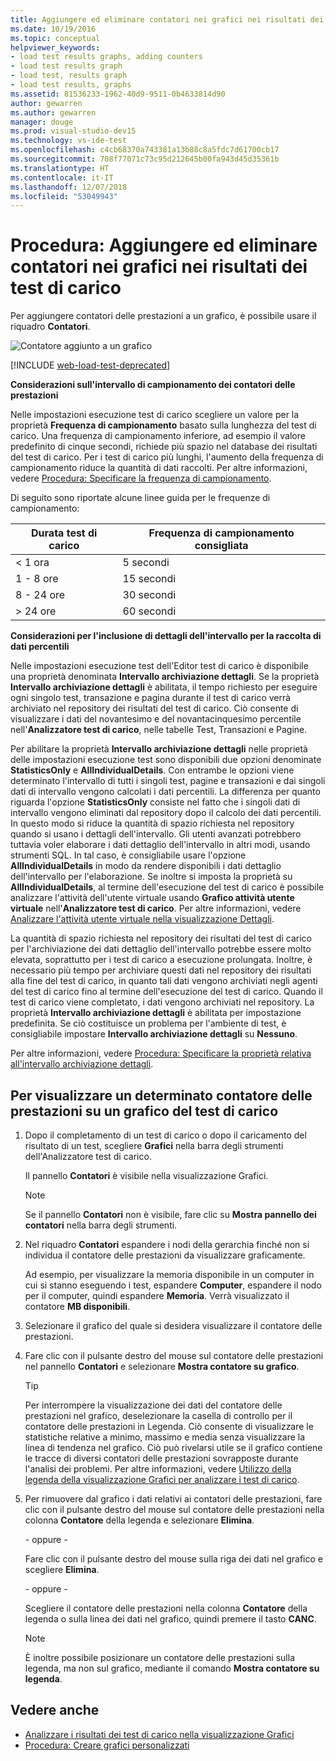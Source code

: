 ```yaml
---
title: Aggiungere ed eliminare contatori nei grafici nei risultati dei test di carico
ms.date: 10/19/2016
ms.topic: conceptual
helpviewer_keywords:
- load test results graphs, adding counters
- load test results graph
- load test, results graph
- load test results, graphs
ms.assetid: 81536233-1962-40d9-9511-0b4633814d90
author: gewarren
ms.author: gewarren
manager: douge
ms.prod: visual-studio-dev15
ms.technology: vs-ide-test
ms.openlocfilehash: c4cb68370a743381a13b88c8a5fdc7d61700cb17
ms.sourcegitcommit: 708f77071c73c95d212645b00fa943d45d35361b
ms.translationtype: HT
ms.contentlocale: it-IT
ms.lasthandoff: 12/07/2018
ms.locfileid: "53049943"
---
```

# <a name="how-to-add-and-delete-counters-on-graphs-in-load-test-results"></a>Procedura: Aggiungere ed eliminare contatori nei grafici nei risultati dei test di carico

Per aggiungere contatori delle prestazioni a un grafico, è possibile usare il riquadro **Contatori**.

![Contatore aggiunto a un grafico](../test/media/ltest_selectcounter.png)

[!INCLUDE [web-load-test-deprecated](includes/web-load-test-deprecated.md)]

**Considerazioni sull'intervallo di campionamento dei contatori delle prestazioni**

Nelle impostazioni esecuzione test di carico scegliere un valore per la proprietà **Frequenza di campionamento** basato sulla lunghezza del test di carico. Una frequenza di campionamento inferiore, ad esempio il valore predefinito di cinque secondi, richiede più spazio nel database dei risultati del test di carico. Per i test di carico più lunghi, l'aumento della frequenza di campionamento riduce la quantità di dati raccolti. Per altre informazioni, vedere [Procedura: Specificare la frequenza di campionamento](../test/how-to-specify-the-sample-rate-for-a-load-test.md).

Di seguito sono riportate alcune linee guida per le frequenze di campionamento:

|Durata test di carico|Frequenza di campionamento consigliata|
|-|-----------------------------|
|\< 1 ora|5 secondi|
|1 - 8 ore|15 secondi|
|8 - 24 ore|30 secondi|
|> 24 ore|60 secondi|

**Considerazioni per l'inclusione di dettagli dell'intervallo per la raccolta di dati percentili**

Nelle impostazioni esecuzione test dell'Editor test di carico è disponibile una proprietà denominata **Intervallo archiviazione dettagli**. Se la proprietà **Intervallo archiviazione dettagli** è abilitata, il tempo richiesto per eseguire ogni singolo test, transazione e pagina durante il test di carico verrà archiviato nel repository dei risultati del test di carico. Ciò consente di visualizzare i dati del novantesimo e del novantacinquesimo percentile nell'**Analizzatore test di carico**, nelle tabelle Test, Transazioni e Pagine.

Per abilitare la proprietà **Intervallo archiviazione dettagli** nelle proprietà delle impostazioni esecuzione test sono disponibili due opzioni denominate **StatisticsOnly** e **AllIndividualDetails**. Con entrambe le opzioni viene determinato l'intervallo di tutti i singoli test, pagine e transazioni e dai singoli dati di intervallo vengono calcolati i dati percentili. La differenza per quanto riguarda l'opzione **StatisticsOnly** consiste nel fatto che i singoli dati di intervallo vengono eliminati dal repository dopo il calcolo dei dati percentili. In questo modo si riduce la quantità di spazio richiesta nel repository quando si usano i dettagli dell'intervallo. Gli utenti avanzati potrebbero tuttavia voler elaborare i dati dettaglio dell'intervallo in altri modi, usando strumenti SQL. In tal caso, è consigliabile usare l'opzione **AllIndividualDetails** in modo da rendere disponibili i dati dettaglio dell'intervallo per l'elaborazione. Se inoltre si imposta la proprietà su **AllIndividualDetails**, al termine dell'esecuzione del test di carico è possibile analizzare l'attività dell'utente virtuale usando **Grafico attività utente virtuale** nell'**Analizzatore test di carico**. Per altre informazioni, vedere [Analizzare l'attività utente virtuale nella visualizzazione Dettagli](../test/analyze-load-test-virtual-user-activity-in-the-details-view.md).

La quantità di spazio richiesta nel repository dei risultati del test di carico per l'archiviazione dei dati dettaglio dell'intervallo potrebbe essere molto elevata, soprattutto per i test di carico a esecuzione prolungata. Inoltre, è necessario più tempo per archiviare questi dati nel repository dei risultati alla fine del test di carico, in quanto tali dati vengono archiviati negli agenti del test di carico fino al termine dell'esecuzione del test di carico. Quando il test di carico viene completato, i dati vengono archiviati nel repository. La proprietà **Intervallo archiviazione dettagli** è abilitata per impostazione predefinita. Se ciò costituisce un problema per l'ambiente di test, è consigliabile impostare **Intervallo archiviazione dettagli** su **Nessuno**.

Per altre informazioni, vedere [Procedura: Specificare la proprietà relativa all'intervallo archiviazione dettagli](../test/how-to-specify-the-timing-details-storage-property-for-a-load-test.md).

## <a name="to-display-a-particular-performance-counter-on-a-load-test-graph"></a>Per visualizzare un determinato contatore delle prestazioni su un grafico del test di carico

1.  Dopo il completamento di un test di carico o dopo il caricamento del risultato di un test, scegliere **Grafici** nella barra degli strumenti dell'Analizzatore test di carico.

     Il pannello **Contatori** è visibile nella visualizzazione Grafici.

    > [!NOTE]
    > Se il pannello **Contatori** non è visibile, fare clic su **Mostra pannello dei contatori** nella barra degli strumenti.

2.  Nel riquadro **Contatori** espandere i nodi della gerarchia finché non si individua il contatore delle prestazioni da visualizzare graficamente.

     Ad esempio, per visualizzare la memoria disponibile in un computer in cui si stanno eseguendo i test, espandere **Computer**, espandere il nodo per il computer, quindi espandere **Memoria**. Verrà visualizzato il contatore **MB disponibili**.

3.  Selezionare il grafico del quale si desidera visualizzare il contatore delle prestazioni.

4.  Fare clic con il pulsante destro del mouse sul contatore delle prestazioni nel pannello **Contatori** e selezionare **Mostra contatore su grafico**.

    > [!TIP]
    > Per interrompere la visualizzazione dei dati del contatore delle prestazioni nel grafico, deselezionare la casella di controllo per il contatore delle prestazioni in Legenda. Ciò consente di visualizzare le statistiche relative a minimo, massimo e media senza visualizzare la linea di tendenza nel grafico. Ciò può rivelarsi utile se il grafico contiene le tracce di diversi contatori delle prestazioni sovrapposte durante l'analisi dei problemi. Per altre informazioni, vedere [Utilizzo della legenda della visualizzazione Grafici per analizzare i test di carico](../test/use-the-graphs-view-legend-to-analyze-load-tests.md).

5.  Per rimuovere dal grafico i dati relativi ai contatori delle prestazioni, fare clic con il pulsante destro del mouse sul contatore delle prestazioni nella colonna **Contatore** della legenda e selezionare **Elimina**.

     \- oppure -

     Fare clic con il pulsante destro del mouse sulla riga dei dati nel grafico e scegliere **Elimina**.

     \- oppure -

     Scegliere il contatore delle prestazioni nella colonna **Contatore** della legenda o sulla linea dei dati nel grafico, quindi premere il tasto **CANC**.

    > [!NOTE]
    > È inoltre possibile posizionare un contatore delle prestazioni sulla legenda, ma non sul grafico, mediante il comando **Mostra contatore su legenda**.

## <a name="see-also"></a>Vedere anche

- [Analizzare i risultati dei test di carico nella visualizzazione Grafici](../test/analyze-load-test-results-in-the-graphs-view.md)
- [Procedura: Creare grafici personalizzati](../test/how-to-create-custom-graphs-in-load-test-results.md)